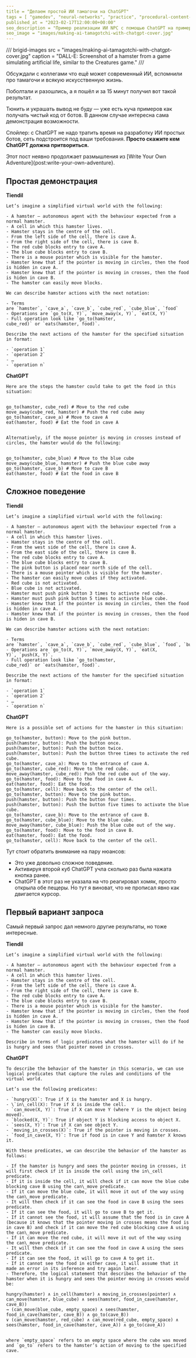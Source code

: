 ```yaml
---
title = "Делаем простой ИИ тамагочи на ChatGPT"
tags = [ "gamedev", "neural-networks", "practice", "procedural-content-generation",]
published_at = "2023-02-17T12:00:00+00:00"
seo_description = "Пример реализации ИИ NPC с помощью ChatGPT на примере тамагочи."
seo_image = "images/making-ai-tamagotchi-with-chatgpt-cover.jpg"
---
```


/// brigid-images
src = "images/making-ai-tamagotchi-with-chatgpt-cover.jpg"
caption = "DALL-E: Screenshot of a hamster from a game simulating artificial life, similar to the Creatures game."
///

Обсуждали с коллегами что ещё может современный ИИ, вспомнили про тамагочи и всякую искусственную жизнь.

Поболтали и разошлись, а я пошёл и за 15 минут получил вот такой результат.

Тюнить и украшать вывод не буду — уже есть куча примеров как получать чистый код от ботов. В данном случае интересна сама демонстрация возможности.

Спойлер: с ChatGPT не надо тратить время на разработку ИИ простых ботов, сеть подстроится под ваши требования. **Просто скажите кем ChatGPT должна притвориться.**

Этот пост неявно продолжает размышления из [Write Your Own Adventure]{post:write-your-own-adventure}.

<!-- more -->

## Простая демонстрация

**Tiendil**

```
Let’s imagine a simplified virtual world with the following:

- A hamster — autonomous agent with the behaviour expected from a normal hamster.
- A cell in which this hamster lives.
- Hamster stays in the centre of the cell.
- From the left side of the cell, there is cave A.
- From the right side of the cell, there is cave B.
- The red cube blocks entry to cave A.
- The blue cube blocks entry to cave B.
- There is a mouse pointer which is visible for the hamster.
- Hamster knew that if the pointer is moving in circles, then the food is hidden in cave A.
- Hamster knew that if the pointer is moving in crosses, then the food is hiden in cave B.
- The hamster can easily move blocks.

We can describe hamster actions with the next notation:

- Terms are `hamster`, `cave_a`, `cave_b`, `cube_red`, `cube_blue`, `food`
- Operations are `go_to(X, Y)`, `move_away(x, Y)`, `eat(X, Y)`
- Full operation look like `go_to(hamster, cube_red)` or `eats(hamster, food)`.

Describe the next actions of the hamster for the specified situation in format:

- `operation 1`
- `operation 2`
- …
- `operation n`
```

**ChatGPT**

```
Here are the steps the hamster could take to get the food in this situation:


go_to(hamster, cube_red) # Move to the red cube
move_away(cube_red, hamster) # Push the red cube away
go_to(hamster, cave_a) # Move to cave A
eat(hamster, food) # Eat the food in cave A


Alternatively, if the mouse pointer is moving in crosses instead of circles, the hamster would do the following:


go_to(hamster, cube_blue) # Move to the blue cube
move_away(cube_blue, hamster) # Push the blue cube away
go_to(hamster, cave_b) # Move to cave B
eat(hamster, food) # Eat the food in cave B
```

## Сложное поведение

**Tiendil**

```
Let’s imagine a simplified virtual world with the following:

- A hamster — autonomous agent with the behaviour expected from a normal hamster.
- A cell in which this hamster lives.
- Hamster stays in the centre of the cell.
- From the west side of the cell, there is cave A.
- From the east side of the cell, there is cave B.
- The red cube blocks entry to cave A.
- The blue cube blocks entry to cave B.
- The pink button is placed near north side of the cell.
- There is a mouse pointer which is visible for the hamster.
- The hamster can easily move cubes if they activated.
- Red cube is not activated.
- Blue cube is not activated.
- Hamster must push pink button 3 times to activste red cube.
- Hamster must push pink button 5 times to activste blue cube.
- Hamster knew that if the pointer is moving in circles, then the food is hidden in cave A.
- Hamster knew that if the pointer is moving in crosses, then the food is hiden in cave B.

We can describe hamster actions with the next notation:

- Terms are `hamster`, `cave_a`, `cave_b`, `cube_red`, `cube_blue`, `food`, `button`
- Operations are `go_to(X, Y)`, `move_away(X, Y)`, `eat(X, Y)`, `push(X, Y)`.
- Full operation look like `go_to(hamster, cube_red)` or `eats(hamster, food)`.

Describe the next actions of the hamster for the specified situation in format:

- `operation 1`
- `operation 2`
- …
- `operation n`
```

**ChatGPT**

```
Here is a possible set of actions for the hamster in this situation:

go_to(hamster, button): Move to the pink button.
push(hamster, button): Push the button once.
push(hamster, button): Push the button twice.
push(hamster, button): Push the button three times to activate the red cube.
go_to(hamster, cave_a): Move to the entrance of cave A.
go_to(hamster, cube_red): Move to the red cube.
move_away(hamster, cube_red): Push the red cube out of the way.
go_to(hamster, food): Move to the food in cave A.
eat(hamster, food): Eat the food.
go_to(hamster, cell): Move back to the center of the cell.
go_to(hamster, button): Move to the pink button.
push(hamster, button): Push the button four times.
push(hamster, button): Push the button five times to activate the blue cube.
go_to(hamster, cave_b): Move to the entrance of cave B.
go_to(hamster, cube_blue): Move to the blue cube.
move_away(hamster, cube_blue): Push the blue cube out of the way.
go_to(hamster, food): Move to the food in cave B.
eat(hamster, food): Eat the food.
go_to(hamster, cell): Move back to the center of the cell.
```

Тут стоит обратить внимание на пару нюансов:

- Это уже довольно сложное поведение.
- Активируя второй куб ChatGPT учла сколько раз была нажата кнопка ранее.
- ChatGPT в этот раз не указала на что реагировал хомяк, просто открыла обе пещеры. Но тут я виноват, что не прописал явно как двигается курсор.

## Первый вариант запроса

Самый первый запрос дал немного другие результаты, но тоже интересные.

**Tiendil**

```
Let’s imagine a simplified virtual world with the following:

- A hamster — autonomous agent with the behaviour expected from a normal hamster.
- A cell in which this hamster lives.
- Hamster stays in the centre of the cell.
- From the left side of the cell, there is cave A.
- From the right side of the cell, there is cave B.
- The red cube blocks entry to cave A.
- The blue cube blocks entry to cave B.
- There is a mouse pointer which is visible for the hamster.
- Hamster knew that if the pointer is moving in circles, then the food is hidden in cave A.
- Hamster knew that if the pointer is moving in crosses, then the food is hiden in cave B.
- The hamster can easily move blocks.

Describe in terms of logic predicates what the hamster will do if he is hungry and sees that pointer moved in crosses.
```

**ChatGPT**

```
To describe the behavior of the hamster in this scenario, we can use logical predicates that capture the rules and conditions of the virtual world.

Let’s use the following predicates:

- `hungry(X)`: True if X is the hamster and X is hungry.
- \`in\_cell(X): True if X is inside the cell.
- `can_move(X, Y)`: True if X can move Y (where Y is the object being moved).
- `blocked(X, Y)`: True if object Y is blocking access to object X.
- `sees(X, Y)`: True if X can see object Y.
- `moving_in_crosses(X)`: True if the pointer is moving in crosses.
- `food_in_cave(X, Y)`: True if food is in cave Y and hamster X knows it.

With these predicates, we can describe the behavior of the hamster as follows:

- If the hamster is hungry and sees the pointer moving in crosses, it will first check if it is inside the cell using the in\_cell predicate.
- If it is inside the cell, it will check if it can move the blue cube blocking cave B using the can\_move predicate.
- If it can move the blue cube, it will move it out of the way using the can\_move predicate.
- It will then check if it can see the food in cave B using the sees predicate.
- If it can see the food, it will go to cave B to get it.
- If it cannot see the food, it will assume that the food is in cave A (because it knows that the pointer moving in crosses means the food is in cave B) and check if it can move the red cube blocking cave A using the can\_move predicate.
- If it can move the red cube, it will move it out of the way using the can\_move predicate.
- It will then check if it can see the food in cave A using the sees predicate.
- If it can see the food, it will go to cave A to get it.
- If it cannot see the food in either cave, it will assume that it made an error in its inference and try again later.
- Therefore, the logical statement that describes the behavior of the hamster when it is hungry and sees the pointer moving in crosses would be:

hungry(hamster) ∧ in_cell(hamster) ∧ moving_in_crosses(pointer) ∧ can_move(hamster, blue_cube) ∧ sees(hamster, food_in_cave(hamster, cave_B))
→ (can_move(blue_cube, empty_space) ∧ sees(hamster, food_in_cave(hamster, cave_B)) ∧ go_to(cave_B))
∨ (can_move(hamster, red_cube) ∧ can_move(red_cube, empty_space) ∧ sees(hamster, food_in_cave(hamster, cave_A)) ∧ go_to(cave_A))


where `empty_space` refers to an empty space where the cube was moved and `go_to` refers to the hamster’s action of moving to the specified cave.
```

